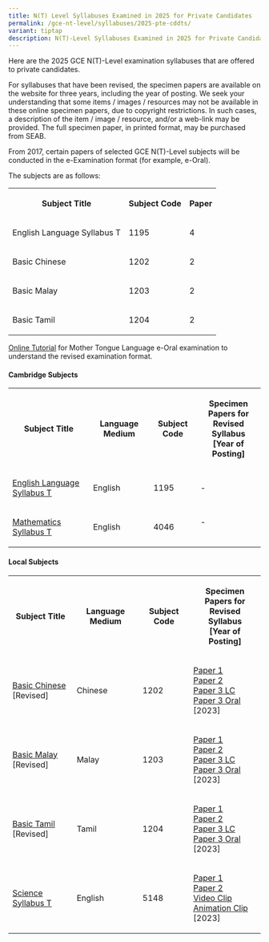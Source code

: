 ```yaml
---
title: N(T) Level Syllabuses Examined in 2025 for Private Candidates
permalink: /gce-nt-level/syllabuses/2025-pte-cddts/
variant: tiptap
description: N(T)-Level Syllabuses Examined in 2025 for Private Candidates
---
```

<p>Here are the 2025 GCE N(T)-Level examination syllabuses that are offered
to private candidates.</p>
<p>For syllabuses that have been revised, the specimen papers are available
on the website for three years, including the year of posting. We seek
your understanding that some items / images / resources may not be available
in these online specimen papers, due to copyright restrictions. In such
cases, a description of the item / image / resource, and/or a web-link
may be provided. The full specimen paper, in printed format, may be purchased
from SEAB.</p>
<p>From 2017, certain papers of selected GCE N(T)-Level subjects will be
conducted in the e-Examination format (for example, e-Oral).</p>
<p>The subjects are as follows:</p>
<table style="minWidth: 75px">
<colgroup>
<col>
<col>
<col>
</colgroup>
<tbody>
<tr>
<th rowspan="1" colspan="1">
<p>Subject Title</p>
</th>
<th rowspan="1" colspan="1">
<p>Subject Code</p>
</th>
<th rowspan="1" colspan="1">
<p>Paper</p>
</th>
</tr>
<tr>
<td rowspan="1" colspan="1">
<p>English Language Syllabus T</p>
</td>
<td rowspan="1" colspan="1">
<p>1195</p>
</td>
<td rowspan="1" colspan="1">
<p>4</p>
</td>
</tr>
<tr>
<td rowspan="1" colspan="1">
<p>Basic Chinese</p>
</td>
<td rowspan="1" colspan="1">
<p>1202</p>
</td>
<td rowspan="1" colspan="1">
<p>2</p>
</td>
</tr>
<tr>
<td rowspan="1" colspan="1">
<p>Basic Malay</p>
</td>
<td rowspan="1" colspan="1">
<p>1203</p>
</td>
<td rowspan="1" colspan="1">
<p>2</p>
</td>
</tr>
<tr>
<td rowspan="1" colspan="1">
<p>Basic Tamil</p>
</td>
<td rowspan="1" colspan="1">
<p>1204</p>
</td>
<td rowspan="1" colspan="1">
<p>2</p>
</td>
</tr>
</tbody>
</table>
<p><a href="https://www.seab.gov.sg/pages/e-Oral-Examination-Guide-for-Candidate/story_html5.html" rel="noopener noreferrer nofollow" target="_blank"><u>Online Tutorial</u></a> for
Mother Tongue Language e-Oral examination to understand the revised examination
format.</p>
<h4><strong>Cambridge Subjects</strong></h4>
<table style="minWidth: 100px">
<colgroup>
<col>
<col>
<col>
<col>
</colgroup>
<tbody>
<tr>
<th rowspan="1" colspan="1">
<p>Subject Title</p>
</th>
<th rowspan="1" colspan="1">
<p>Language Medium</p>
</th>
<th rowspan="1" colspan="1">
<p>Subject Code</p>
</th>
<th rowspan="1" colspan="1">
<p>Specimen Papers for
<br>Revised Syllabus
<br>[Year of Posting]</p>
</th>
</tr>
<tr>
<td rowspan="1" colspan="1">
<p><a href="https://www.seab.gov.sg/docs/default-source/national-examinations/syllabus/nlevel/2025/1195_y25_sy_final.pdf?sfvrsn=6aa72757_2" rel="noopener noreferrer nofollow" target="_blank"><u>English Language Syllabus T</u></a>
</p>
</td>
<td rowspan="1" colspan="1">
<p>English</p>
</td>
<td rowspan="1" colspan="1">
<p>1195</p>
</td>
<td rowspan="1" colspan="1">
<p>-</p>
</td>
</tr>
<tr>
<td rowspan="1" colspan="1">
<p><a href="https://www.seab.gov.sg/docs/default-source/national-examinations/syllabus/nlevel/2025/4046_y25_sy.pdf?sfvrsn=667f659c_2" rel="noopener noreferrer nofollow" target="_blank"><u>Mathematics Syllabus T</u></a>
</p>
</td>
<td rowspan="1" colspan="1">
<p>English</p>
</td>
<td rowspan="1" colspan="1">
<p>4046</p>
</td>
<td rowspan="1" colspan="1">
<p>-
<br>
<br>
</p>
</td>
</tr>
</tbody>
</table>
<h4><strong>Local Subjects</strong></h4>
<table style="minWidth: 100px">
<colgroup>
<col>
<col>
<col>
<col>
</colgroup>
<tbody>
<tr>
<th rowspan="1" colspan="1">
<p>Subject Title</p>
</th>
<th rowspan="1" colspan="1">
<p>Language Medium</p>
</th>
<th rowspan="1" colspan="1">
<p>Subject Code</p>
</th>
<th rowspan="1" colspan="1">
<p>Specimen Papers for
<br>Revised Syllabus
<br>[Year of Posting]</p>
</th>
</tr>
<tr>
<td rowspan="1" colspan="1">
<p><a href="https://www.seab.gov.sg/docs/default-source/national-examinations/syllabus/nlevel/2025/1202_y25_sy.pdf?sfvrsn=8029b838_2" rel="noopener noreferrer nofollow" target="_blank"><u>Basic Chinese</u></a>
<br>[Revised]</p>
</td>
<td rowspan="1" colspan="1">
<p>Chinese</p>
</td>
<td rowspan="1" colspan="1">
<p>1202</p>
</td>
<td rowspan="1" colspan="1">
<p><a href="https://www.seab.gov.sg/docs/default-source/national-examinations/syllabus/nlevel/2025/1202_y25_sp1.pdf?sfvrsn=71769e1c_2" rel="noopener noreferrer nofollow" target="_blank"><u>Paper 1</u></a>
<br><a href="https://www.seab.gov.sg/docs/default-source/national-examinations/syllabus/nlevel/2025/1202_y25_sp2.pdf?sfvrsn=7c75462d_2" rel="noopener noreferrer nofollow" target="_blank"><u>Paper 2</u></a>
<br><a href="https://www.seab.gov.sg/docs/default-source/national-examinations/syllabus/nlevel/2025/1202_y25_sp3lc.pdf?sfvrsn=ca02d286_2" rel="noopener noreferrer nofollow" target="_blank"><u>Paper 3 LC</u></a>
<br><a href="https://www.seab.gov.sg/docs/default-source/national-examinations/syllabus/nlevel/2025/1202_y25_sp3oral.pdf?sfvrsn=ed132ac3_2" rel="noopener noreferrer nofollow" target="_blank"><u>Paper 3 Oral</u></a>
<br>[2023]</p>
</td>
</tr>
<tr>
<td rowspan="1" colspan="1">
<p><a href="https://www.seab.gov.sg/docs/default-source/national-examinations/syllabus/nlevel/2025/1203_y25_sy.pdf?sfvrsn=944b77e5_2" rel="noopener noreferrer nofollow" target="_blank"><u>Basic Malay</u></a>
<br>[Revised]</p>
</td>
<td rowspan="1" colspan="1">
<p>Malay</p>
</td>
<td rowspan="1" colspan="1">
<p>1203</p>
</td>
<td rowspan="1" colspan="1">
<p><a href="https://www.seab.gov.sg/docs/default-source/national-examinations/syllabus/nlevel/2025/1203_y25_sp1.pdf?sfvrsn=3c738995_2" rel="noopener noreferrer nofollow" target="_blank"><u>Paper 1</u></a>
<br><a href="https://www.seab.gov.sg/docs/default-source/national-examinations/syllabus/nlevel/2025/1203_y25_sp2.pdf?sfvrsn=6c5a4f2a_2" rel="noopener noreferrer nofollow" target="_blank"><u>Paper 2</u></a>
<br><a href="https://www.seab.gov.sg/docs/default-source/national-examinations/syllabus/nlevel/2025/1203_y25_sp3lc.pdf?sfvrsn=bafa3efa_2" rel="noopener noreferrer nofollow" target="_blank"><u>Paper 3&nbsp;LC</u></a>
<br><a href="https://www.seab.gov.sg/docs/default-source/national-examinations/syllabus/nlevel/2025/1203_y25_sp3oral.pdf?sfvrsn=4ad4238a_2" rel="noopener noreferrer nofollow" target="_blank"><u>Paper 3 Oral</u></a>
<br>[2023]</p>
</td>
</tr>
<tr>
<td rowspan="1" colspan="1">
<p><a href="https://www.seab.gov.sg/docs/default-source/national-examinations/syllabus/nlevel/2025/1204_y25_sy.pdf" rel="noopener noreferrer nofollow" target="_blank"><u>Basic Tamil</u></a>
<br>[Revised]</p>
</td>
<td rowspan="1" colspan="1">
<p>Tamil</p>
</td>
<td rowspan="1" colspan="1">
<p>1204</p>
</td>
<td rowspan="1" colspan="1">
<p><a href="https://www.seab.gov.sg/docs/default-source/national-examinations/syllabus/nlevel/2025/1204_y25_sp1.pdf" rel="noopener noreferrer nofollow" target="_blank"><u>Paper 1</u></a>
<br><a href="https://www.seab.gov.sg/docs/default-source/national-examinations/syllabus/nlevel/2025/1204_y25_sp2.pdf" rel="noopener noreferrer nofollow" target="_blank"><u>Paper 2</u></a>
<br><a href="https://www.seab.gov.sg/docs/default-source/national-examinations/syllabus/nlevel/2025/1204_y25_sp3lc.pdf" rel="noopener noreferrer nofollow" target="_blank"><u>Paper 3 LC</u></a>
<br><a href="https://www.seab.gov.sg/docs/default-source/national-examinations/syllabus/nlevel/2025/1204_y25_sporal.pdf" rel="noopener noreferrer nofollow" target="_blank"><u>Paper 3 Oral</u></a>
<br>[2023]</p>
</td>
</tr>
<tr>
<td rowspan="1" colspan="1">
<p><a href="https://www.seab.gov.sg/docs/default-source/national-examinations/syllabus/nlevel/2025/5148_y25_sy.pdf?sfvrsn=5fde0abc_2" rel="noopener noreferrer nofollow" target="_blank"><u>Science Syllabus T</u></a>
</p>
</td>
<td rowspan="1" colspan="1">
<p>English</p>
</td>
<td rowspan="1" colspan="1">
<p>5148</p>
</td>
<td rowspan="1" colspan="1">
<p><a href="https://www.seab.gov.sg/docs/default-source/national-examinations/syllabus/nlevel/2024syllabus/5148_y24_sp_1.pdf" rel="noopener noreferrer nofollow" target="_blank"><u>Paper 1</u></a>
<br><a href="https://www.seab.gov.sg/docs/default-source/national-examinations/syllabus/nlevel/2024syllabus/5148_y24_sp_2.pdf" rel="noopener noreferrer nofollow" target="_blank"><u>Paper 2</u></a>
<br><a href="https://www.seab.gov.sg/docs/default-source/national-examinations/syllabus/nlevel/2025/5148_y24_p1_video.mp4?sfvrsn=6345892b_2" rel="noopener noreferrer nofollow" target="_blank"><u>Video Clip</u></a>
<br><a href="https://www.seab.gov.sg/docs/default-source/national-examinations/syllabus/nlevel/2025/5148_y24_p1_animation.mp4?sfvrsn=10366dc_2" rel="noopener noreferrer nofollow" target="_blank"><u>Animation Clip</u></a>
<br>[2023]</p>
</td>
</tr>
</tbody>
</table>
<p></p>